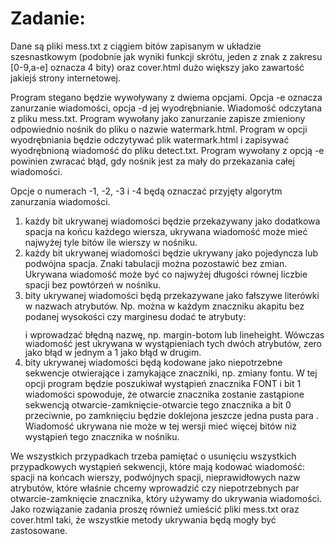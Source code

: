 # Zadanie:
Dane są pliki mess.txt z ciągiem bitów zapisanym w układzie szesnastkowym (podobnie jak wyniki funkcji skrótu, jeden z znak z zakresu [0-9,a-e] oznacza 4 bity) oraz cover.html dużo większy jako zawartość jakiejś strony internetowej.

Program stegano będzie wywoływany z dwiema opcjami. Opcja -e oznacza zanurzanie wiadomości, opcja -d jej wyodrębnianie. Wiadomość odczytana z pliku mess.txt. Program wywołany jako zanurzanie zapisze zmieniony odpowiednio nośnik do pliku o nazwie watermark.html. Program w opcji wyodrębniania będzie odczytywać plik watermark.html i zapisywać wyodrębnioną wiadomość do pliku detect.txt. Program wywołany z opcją -e powinien zwracać błąd, gdy nośnik jest za mały do przekazania całej wiadomości.

Opcje o numerach -1, -2, -3 i -4 będą oznaczać przyjęty algorytm zanurzania wiadomości.

1. każdy bit ukrywanej wiadomości będzie przekazywany jako dodatkowa spacja na końcu każdego wiersza, ukrywana wiadomość może mieć najwyżej tyle bitów ile wierszy w nośniku.
2. każdy bit ukrywanej wiadomości będzie ukrywany jako pojedyncza lub podwójna spacja. Znaki tabulacji można pozostawić bez zmian. Ukrywana wiadomość może być co najwyżej długości równej liczbie spacji bez powtórzeń w nośniku.
3. bity ukrywanej wiadomości będą przekazywane jako fałszywe literówki w nazwach atrybutów. Np. można w każdym znaczniku akapitu bez podanej wysokości czy marginesu dodać te atrybuty: <p style="margin-bottom: 0cm; line-height: 100%"> i wprowadzać błędną nazwę, np. margin-botom lub lineheight. Wówczas wiadomość jest ukrywana w wystąpieniach tych dwóch atrybutów, zero jako błąd w jednym a 1 jako błąd w drugim.
4. bity ukrywanej wiadomości będą kodowane jako niepotrzebne sekwencje otwierające i zamykające znaczniki, np. zmiany fontu. W tej opcji program będzie poszukiwał wystąpień znacznika FONT i bit 1 wiadomości spowoduje, że otwarcie znacznika zostanie zastąpione sekwencją otwarcie-zamknięcie-otwarcie tego znacznika a bit 0 przeciwnie, po zamknięciu będzie doklejona jeszcze jedna pusta para . Wiadomość ukrywana nie może w tej wersji mieć więcej bitów niż wystąpień tego znacznika w nośniku.

We wszystkich przypadkach trzeba pamiętać o usunięciu wszystkich przypadkowych wystąpień sekwencji, które mają kodować wiadomość: spacji na końcach wierszy, podwójnych spacji, nieprawidłowych nazw atrybutów, które właśnie chcemy wprowadzić czy niepotrzebnych par otwarcie-zamknięcie znacznika, który używamy do ukrywania wiadomości.
Jako rozwiązanie zadania proszę również umieścić pliki mess.txt oraz cover.html taki, że wszystkie metody ukrywania będą mogły być zastosowane.
